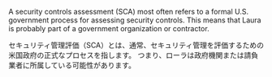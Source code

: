 
A security controls assessment (SCA) most often refers to a formal U.S. government process for assessing security controls. 
This means that Laura is probably part of a government organization or contractor.

セキュリティ管理評価（SCA）とは、通常、セキュリティ管理を評価するための米国政府の正式なプロセスを指します。
つまり、ローラは政府機関または請負業者に所属している可能性があります。
